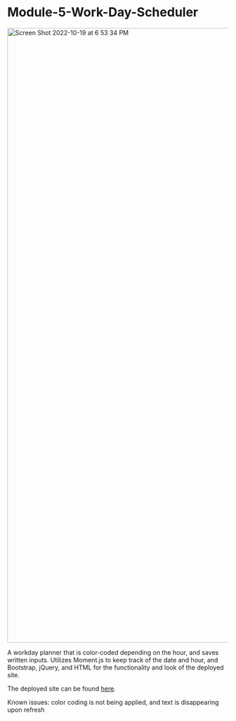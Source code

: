 # Module-5-Work-Day-Scheduler
<img width="1395" alt="Screen Shot 2022-10-19 at 6 53 34 PM" src="https://user-images.githubusercontent.com/112656178/196820151-c621758e-f6fc-4622-b74c-5c572399c3b3.png">

A workday planner that is color-coded depending on the hour, and saves written inputs. Utilizes Moment.js to keep track of the date and hour, and Bootstrap, jQuery, and HTML for the functionality and look of the deployed site.

The deployed site can be found [here](https://hklotz13.github.io/Module-5-Work-Day-Scheduler/).

Known issues: color coding is not being applied, and text is disappearing upon refresh
